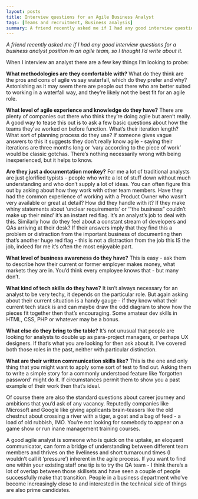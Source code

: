 ```yaml
---
layout: posts
title: Interview questions for an Agile Business Analyst
tags: [Teams and recruitment, Business analysis]
summary: A friend recently asked me if I had any good interview questions for a business analyst position in an agile team, so I thought I’d write about it.
---
```


*A friend recently asked me if I had any good interview questions for a business analyst position in an agile team, so I thought I’d write about it.*

When I interview an analyst there are a few key things I’m looking to probe:

**What methodologies are they comfortable with?** What do they think are the pros and cons of agile vs say waterfall, which do they prefer and why? Astonishing as it may seem there are people out there who are better suited to working in a waterfall way, and they’re likely not the best fit for an agile role.

**What level of agile experience and knowledge do they have?** There are plenty of companies out there who think they’re doing agile but aren’t really. A good way to tease this out is to ask a few basic questions about how the teams they’ve worked on before function. What’s their iteration length? What sort of planning process do they use? If someone gives vague answers to this it suggests they don’t really know agile - saying their iterations are three months long or ‘vary according to the piece of work’ would be classic gotchas. There’s nothing necessarily wrong with being inexperienced, but it helps to know.

**Are they just a documentation monkey?** For me a lot of traditional analysts are just glorified typists - people who write a lot of stuff down without much understanding and who don’t supply a lot of ideas. You can often figure this out by asking about how they work with other team members. Have they had the common experience of working with a Product Owner who wasn’t very available or great at detail? How did they handle with it? If they make whiny statements about ‘unclear requirements’ or ‘“the business” couldn’t make up their mind’ it’s an instant red flag. It’s an analyst’s job to deal with this. Similarly how do they feel about a constant stream of developers and QAs arriving at their desk? If their answers imply that they find this a problem or distraction from the important business of documenting then that’s another huge red flag - this is not a distraction from the job this IS the job, indeed for me it’s often the most enjoyable part.

**What level of business awareness do they have?** This is easy - ask them to describe how their current or former employer makes money, what markets they are in. You’d think every employee knows that - but many don’t.

**What kind of tech skills do they have?** It isn’t always necessary for an analyst to be very techy, it depends on the particular role. But again asking about their current situation is a handy gauge - if they know what their current tech stack is and can maybe draw the odd diagram to show how the pieces fit together then that’s encouraging. Some amateur dev skills in HTML, CSS, PHP or whatever may be a bonus.

**What else do they bring to the table?** It’s not unusual that people are looking for analysts to double up as para-project managers, or perhaps UX designers. If that’s what you are looking for then ask about it. I’ve covered both those roles in the past, neither with particular distinction.

**What are their written communication skills like?** This is the one and only thing that you might want to apply some sort of test to find out. Asking them to write a simple story for a commonly understood feature like ‘forgotten password’ might do it. If circumstances permit them to show you a past example of their work then that’s ideal.

Of course there are also the standard questions about career journey and ambitions that you’d ask of any vacancy. Reputedly companies like Microsoft and Google like giving applicants brain-teasers like the old chestnut about crossing a river with a tiger, a goat and a bag of feed - a load of old rubbish, IMO. You’re not looking for somebody to appear on a game show or run inane management training courses.

A good agile analyst is someone who is quick on the uptake, an eloquent communicator, can form a bridge of understanding between different team members and thrives on the liveliness and short turnaround times (I wouldn’t call it ‘pressure’) inherent in the agile process. If you want to find one within your existing staff one tip is to try the QA team - I think there’s a lot of overlap between those skillsets and have seen a couple of people successfully make that transition. People in a business department who’ve become increasingly close to and interested in the technical side of things are also prime candidates.